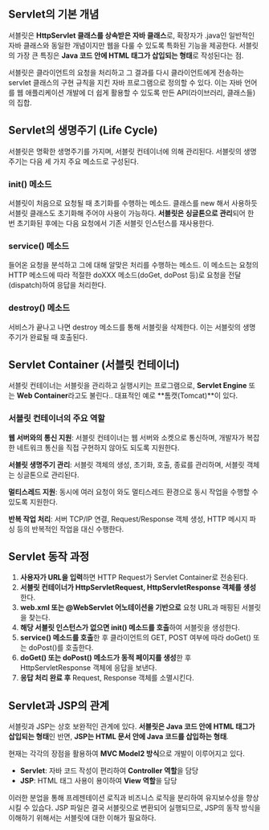 ## Servlet의 기본 개념

서블릿은 **HttpServlet 클래스를 상속받은 자바 클래스**로, 확장자가 .java인 일반적인 자바 클래스와 동일한 개념이지만 웹을 다룰 수 있도록 특화된 기능을 제공한다. 서블릿의 가장 큰 특징은 **Java 코드 안에 HTML 태그가 삽입되는 형태**로 작성된다는 점.

서블릿은 클라이언트의 요청을 처리하고 그 결과를 다시 클라이언트에게 전송하는 servlet 클래스의 구현 규칙을 지킨 자바 프로그램으로 정의할 수 있다. 이는 자바 언어를 웹 애플리케이션 개발에 더 쉽게 활용할 수 있도록 만든 API(라이브러리, 클래스들)의 집합.

## Servlet의 생명주기 (Life Cycle)

서블릿은 명확한 생명주기를 가지며, 서블릿 컨테이너에 의해 관리된다. 서블릿의 생명주기는 다음 세 가지 주요 메소드로 구성된다.

### **init() 메소드**

서블릿이 처음으로 요청될 때 초기화를 수행하는 메소드. 클래스를 new 해서 사용하듯 서블릿 클래스도 초기화해 주어야 사용이 가능하다. **서블릿은 싱글톤으로 관리**되어 한 번 초기화된 후에는 다음 요청에서 기존 서블릿 인스턴스를 재사용한다.

### **service() 메소드**

들어온 요청을 분석하고 그에 대해 알맞은 처리를 수행하는 메소드. 이 메소드는 요청의 HTTP 메소드에 따라 적절한 doXXX 메소드(doGet, doPost 등)로 요청을 전달(dispatch)하여 응답을 처리한다.

### **destroy() 메소드**

서비스가 끝나고 나면 destroy 메소드를 통해 서블릿을 삭제한다. 이는 서블릿의 생명주기가 완료될 때 호출된다.

## Servlet Container (서블릿 컨테이너)

서블릿 컨테이너는 서블릿을 관리하고 실행시키는 프로그램으로, **Servlet Engine** 또는 **Web Container**라고도 불린다.. 대표적인 예로 **톰캣(Tomcat)**이 있다.

### **서블릿 컨테이너의 주요 역할**

**웹 서버와의 통신 지원**: 서블릿 컨테이너는 웹 서버와 소켓으로 통신하며, 개발자가 복잡한 네트워크 통신을 직접 구현하지 않아도 되도록 지원한다.

**서블릿 생명주기 관리**: 서블릿 객체의 생성, 초기화, 호출, 종료를 관리하며, 서블릿 객체는 싱글톤으로 관리된다.

**멀티스레드 지원**: 동시에 여러 요청이 와도 멀티스레드 환경으로 동시 작업을 수행할 수 있도록 지원한다.

**반복 작업 처리**: 서버 TCP/IP 연결, Request/Response 객체 생성, HTTP 메시지 파싱 등의 반복적인 작업을 대신 수행한다.

## Servlet 동작 과정

1. **사용자가 URL을 입력**하면 HTTP Request가 Servlet Container로 전송된다.
2. **서블릿 컨테이너가 HttpServletRequest, HttpServletResponse 객체를 생성**한다.
3. **web.xml 또는 @WebServlet 어노테이션을 기반으로** 요청 URL과 매핑된 서블릿을 찾는다.
4. **해당 서블릿 인스턴스가 없으면 init() 메소드를 호출**하여 서블릿을 생성한다.
5. **service() 메소드를 호출**한 후 클라이언트의 GET, POST 여부에 따라 doGet() 또는 doPost()를 호출한다.
6. **doGet() 또는 doPost() 메소드가 동적 페이지를 생성**한 후 HttpServletResponse 객체에 응답을 보낸다.
7. **응답 처리 완료 후** Request, Response 객체를 소멸시킨다.

## Servlet과 JSP의 관계

서블릿과 JSP는 상호 보완적인 관계에 있다. **서블릿은 Java 코드 안에 HTML 태그가 삽입되는 형태**인 반면, **JSP는 HTML 문서 안에 Java 코드를 삽입하는 형태**.

현재는 각각의 장점을 활용하여 **MVC Model2 방식**으로 개발이 이루어지고 있다.

- **Servlet**: 자바 코드 작성이 편리하여 **Controller 역할**을 담당
- **JSP**: HTML 태그 사용이 용이하여 **View 역할**을 담당

이러한 분업을 통해 프레젠테이션 로직과 비즈니스 로직을 분리하여 유지보수성을 향상시킬 수 있습다. JSP 파일은 결국 서블릿으로 변환되어 실행되므로, JSP의 동작 방식을 이해하기 위해서는 서블릿에 대한 이해가 필요하다.
